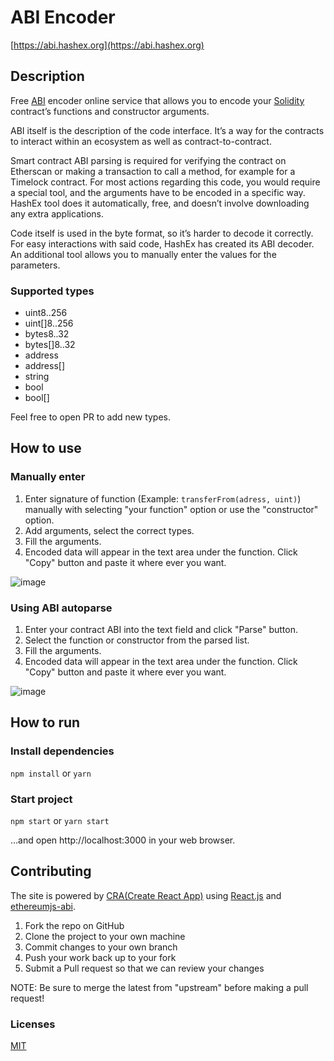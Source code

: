 # ABI Encoder

[https://abi.hashex.org](https://abi.hashex.org)

## Description

Free [ABI](https://docs.soliditylang.org/en/v0.8.2/abi-spec.html) encoder online service that allows you to encode your [Solidity](https://docs.soliditylang.org/en/v0.8.6/) contract’s  functions and constructor arguments.

ABI itself is the description of the code interface. It’s a way for the contracts to interact within an ecosystem as well as contract-to-contract.

Smart contract ABI parsing is required for verifying the contract on Etherscan or making a transaction to call a method, for example for a Timelock contract. For most actions regarding this code, you would require a special tool, and the arguments have to be encoded in a specific way. HashEx tool does it automatically, free, and doesn’t involve downloading any extra applications.

Code itself is used in the byte format, so it’s harder to decode it correctly. For easy interactions with said code, HashEx has created its ABI decoder. An additional tool allows you to manually enter the values for the parameters.

### Supported types

- uint8..256
- uint[]8..256
- bytes8..32
- bytes[]8..32
- address
- address[]
- string
- bool
- bool[]

Feel free to open PR to add new types.

## How to use

### Manually enter

1. Enter signature of function (Example: `transferFrom(adress, uint)`) manually with selecting "your function" option or use the "constructor" option.
2. Add arguments, select the correct types.
3. Fill the arguments.
4. Encoded data will appear in the text area under the function. Click "Copy" button and paste it where ever you want.

![image](https://user-images.githubusercontent.com/6623392/126693310-7c6abdc6-b13c-49c1-83e5-db86c3f61e87.png)


### Using ABI autoparse 
1. Enter your contract ABI into the text field and click "Parse" button.
2. Select the function or constructor from the parsed list.
3. Fill the arguments.
4. Encoded data will appear in the text area under the function. Click "Copy" button and paste it where ever you want.

![image](https://user-images.githubusercontent.com/6623392/126690261-d13d8fa0-d473-407b-96cb-4abc54367576.png)

## How to run

### Install dependencies
`npm install` or `yarn`

### Start project
`npm start` or `yarn start`

…and open http://localhost:3000 in your web browser.

## Contributing

The site is powered by [CRA(Create React App)](https://reactjs.org/docs/create-a-new-react-app.html) using [React.js](https://reactjs.org/) and [ethereumjs-abi](https://github.com/ethereumjs/ethereumjs-abi).

1. Fork the repo on GitHub
2. Clone the project to your own machine
3. Commit changes to your own branch
4. Push your work back up to your fork
5. Submit a Pull request so that we can review your changes

NOTE: Be sure to merge the latest from "upstream" before making a pull request!

### Licenses

[MIT](https://en.m.wikipedia.org/wiki/MIT_License)
